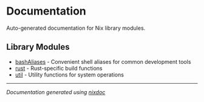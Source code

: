 # Documentation

Auto-generated documentation for Nix library modules.

## Library Modules

- [bashAliases](lib/bashAliases.md) - Convenient shell aliases for common development tools
- [rust](lib/rust.md) - Rust-specific build functions
- [util](lib/util.md) - Utility functions for system operations

---

_Documentation generated using [nixdoc](https://github.com/nix-community/nixdoc)_
